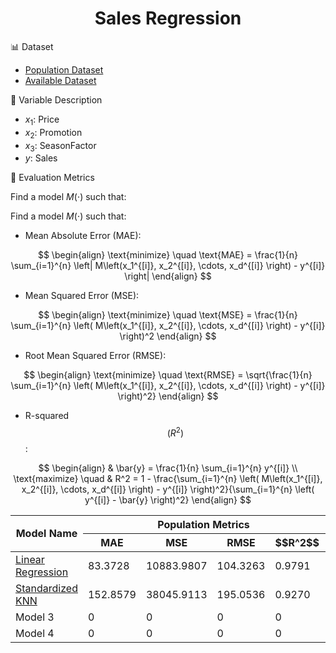 <h1 align="center">Sales Regression</h1>

📊 Dataset
- [Population Dataset](https://github.com/StellaVadis/ssa/edit/main/sales_population.md) 
- [Available Dataset](https://github.com/StellaVadis/ssa/edit/main/sales_available.md)

🧩 Variable Description

- $x_1$: Price
- $x_2$: Promotion
- $x_3$: SeasonFactor
- $y$: Sales

📐 Evaluation Metrics

Find a model $M(\cdot)$ such that:

Find a model $M(\cdot)$ such that:

- Mean Absolute Error (MAE):

$$ 
\begin{align}
\text{minimize} \quad  \text{MAE} = \frac{1}{n} \sum_{i=1}^{n} \left| M\left(x_1^{[i]}, x_2^{[i]}, \cdots, x_d^{[i]} \right) - y^{[i]} \right|
\end{align}
$$


- Mean Squared Error (MSE):

$$
\begin{align}
\text{minimize} \quad \text{MSE} = \frac{1}{n} \sum_{i=1}^{n} \left( M\left(x_1^{[i]}, x_2^{[i]}, \cdots, x_d^{[i]} \right) - y^{[i]} \right)^2
\end{align}
$$

- Root Mean Squared Error (RMSE):

$$
\begin{align}
\text{minimize} \quad \text{RMSE} = \sqrt{\frac{1}{n} \sum_{i=1}^{n} \left( M\left(x_1^{[i]}, x_2^{[i]}, \cdots, x_d^{[i]} \right) - y^{[i]} \right)^2}
\end{align}
$$

- R-squared $$\left(R^2\right)$$:

$$
\begin{align}
& \bar{y} = \frac{1}{n} \sum_{i=1}^{n} y^{[i]} \\
\text{maximize} \quad & R^2 = 1 - \frac{\sum_{i=1}^{n} \left( M\left(x_1^{[i]}, x_2^{[i]}, \cdots, x_d^{[i]} \right) - y^{[i]} \right)^2}{\sum_{i=1}^{n} \left( y^{[i]} - \bar{y} \right)^2}
\end{align}
$$

<table>
  <thead>
    <tr>
      <th rowspan="2">Model Name</th>
      <th colspan="4">Population Metrics</th>
      <th colspan="4">Reported Metrics</th>
    </tr>
    <tr>
      <th>MAE</th>
      <th>MSE</th>
      <th>RMSE</th>
      <th>$$R^2$$</th>
      <th>MAE</th>
      <th>MSE</th>
      <th>RMSE</th>
      <th>$$R^2$$</th>
    </tr>
  </thead>
  <tbody>
    <tr>
      <td><a href="https://github.com/StellaVadis/ssa/blob/main/sales_linear.md">Linear Regression</a></td>
      <td>83.3728</td>
      <td>10883.9807</td>
      <td>104.3263</td>
      <td>0.9791</td>
      <td>74.7709</td>
      <td>8689.6195</td>
      <td>93.2181</td>
      <td>0.9833</td>
    </tr>
    <tr>
      <td><a href="https://github.com/StellaVadis/ssa/blob/main/sales_knn.md">Standardized KNN</a></td>
      <td>152.8579</td>
      <td>38045.9113</td>
      <td>195.0536</td>
      <td>0.9270</td>
      <td>172.6786</td>
      <td>47159.1680</td>
      <td>217.1616</td>
      <td>0.9095</td>
    </tr>
    <tr>
      <td>Model 3</td>
      <td>0</td>
      <td>0</td>
      <td>0</td>
      <td>0</td>
      <td>0</td>
      <td>0</td>
      <td>0</td>
      <td>0</td>
    </tr>
    <tr>
      <td>Model 4</td>
      <td>0</td>
      <td>0</td>
      <td>0</td>
      <td>0</td>
      <td>0</td>
      <td>0</td>
      <td>0</td>
      <td>0</td>
    </tr>
  </tbody>
</table>





